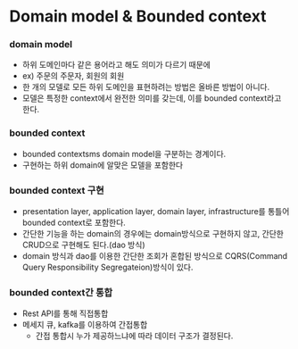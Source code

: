 # Domain model & Bounded context
### domain model
- 하위 도메인마다 같은 용어라고 해도 의미가 다르기 때문에
- ex) 주문의 주문자, 회원의 회원
- 한 개의 모델로 모든 하위 도메인을 표현하려는 방법은 올바른 방법이 아니다.
- 모델은 특정한 context에서 완전한 의미를 갖는데, 이를 bounded context라고 한다.

### bounded context
- bounded contextsms domain model을 구분하는 경계이다.
- 구현하는 하위 domain에 알맞은 모델을 포함한다

### bounded context 구현
- presentation layer, application layer, domain layer, infrastructure를 통틀어 bounded context로 포함한다.
- 간단한 기능을 하는 domain의 경우에는 domain방식으로 구현하지 않고, 간단한 CRUD으로 구현해도 된다.(dao 방식)
- domain 방식과 dao를 이용한 간단한 조회가 혼합된 방식으로 CQRS(Command Query Responsibility Segregateion)방식이 있다.

### bounded context간 통합
- Rest API를 통해 직접통합
- 메세지 큐, kafka를 이용하여 간접통합
  - 간접 통합시 누가 제공하느냐에 따라 데이터 구조가 결정된다.
